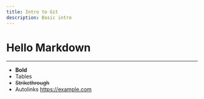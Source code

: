 ```yaml
---
title: Intro to Git
description: Basic intro
---
```


# Hello Markdown

---

- **Bold**
- Tables
- ~~Strikethrough~~
- Autolinks https://example.com

